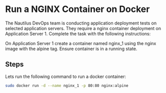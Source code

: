 # Run a NGINX Container on Docker

The Nautilus DevOps team is conducting application deployment tests on selected application servers. They require a nginx container deployment on Application Server 1. Complete the task with the following instructions:

On Application Server 1 create a container named nginx_1 using the nginx image with the alpine tag. Ensure container is in a running state.

## Steps

Lets run the following command to run a docker container:

```sh
sudo docker run -d --name nginx_1 -p 80:80 nginx:alpine
```
